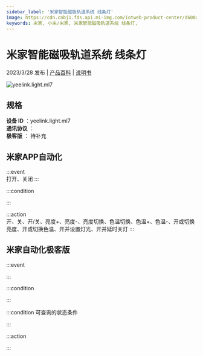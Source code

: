```yaml
---
sidebar_label: '米家智能磁吸轨道系统 线条灯'
image: https://cdn.cnbj1.fds.api.mi-img.com/iotweb-product-center/d608a59765408666f79a9f81f2e27619_1666948238886.png?GalaxyAccessKeyId=AKVGLQWBOVIRQ3XLEW&Expires=9223372036854775807&Signature=hKWXeQ9t7pNLXlZXodHaAgGbgX0=
keywords: 米家, 小米/米家, 米家智能磁吸轨道系统 线条灯, 
---
```

# 米家智能磁吸轨道系统 线条灯

2023/3/28 发布 | [产品百科](https://home.mi.com/webapp/content/baike/product/index.html?model=yeelink.light.ml7/) | [说明书](https://home.mi.com/views/introduction.html?model=yeelink.light.ml7&region=cn)

![yeelink.light.ml7](https://cdn.cnbj1.fds.api.mi-img.com/iotweb-product-center/d608a59765408666f79a9f81f2e27619_1666948238886.png?GalaxyAccessKeyId=AKVGLQWBOVIRQ3XLEW&Expires=9223372036854775807&Signature=hKWXeQ9t7pNLXlZXodHaAgGbgX0=)

## 规格  
> 
**设备 ID** ：yeelink.light.ml7  
**通讯协议** ：  
**极客版**  ： 待补充 


## 米家APP自动化  

:::event  
打开、关闭
:::

:::condition  

:::

:::action   
开、关、开/关、亮度+、亮度-、亮度切换、色温切换、色温+、色温-、开或切换亮度、开或切换色温、开并设置灯光、开并延时关灯
:::

## 米家自动化极客版  

:::event  

:::

:::condition  

:::

:::condition 可查询的状态条件  

:::

:::action  

:::

        
